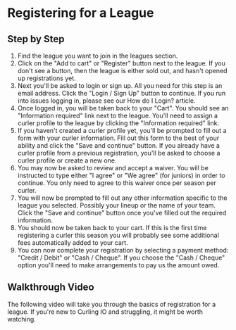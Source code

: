 # Registering for a League

## Step by Step[​](#step-by-step "Direct link to Step by Step")

1. Find the league you want to join in the leagues section.
2. Click on the "Add to cart" or "Register" button next to the league. If you don't see a button, then the league is either sold out, and hasn't opened up registrations yet.
3. Next you'll be asked to login or sign up. All you need for this step is an email address. Click the "Login / Sign Up" button to continue. If you run into issues logging in, please see our How do I Login? article.
4. Once logged in, you will be taken back to your "Cart". You should see an "Information required" link next to the league. You'll need to assign a curler profile to the league by clicking the "Information required" link.
5. If you haven't created a curler profile yet, you'll be prompted to fill out a form with your curler information. Fill out this form to the best of your ability and click the "Save and continue" button. If you already have a curler profile from a previous registration, you'll be asked to choose a curler profile or create a new one.
6. You may now be asked to review and accept a waiver. You will be instructed to type either "I agree" or "We agree" (for juniors) in order to continue. You only need to agree to this waiver once per season per curler.
7. You will now be prompted to fill out any other information specific to the league you selected. Possibly your lineup or the name of your team. Click the "Save and continue" button once you've filled out the required information.
8. You should now be taken back to your cart. If this is the first time registering a curler this season you will probably see some additional fees automatically added to your cart.
9. You can now complete your registration by selecting a payment method: "Credit / Debit" or "Cash / Cheque". If you choose the "Cash / Cheque" option you'll need to make arrangements to pay us the amount owed.

## Walkthrough Video[​](#walkthrough-video "Direct link to Walkthrough Video")

The following video will take you through the basics of registration for a league. If you're new to Curling IO and struggling, it might be worth watching.
